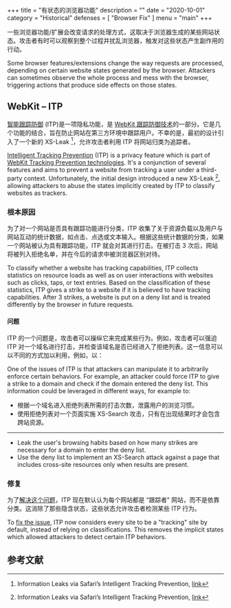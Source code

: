 +++
title = "有状态的浏览器功能"
description = ""
date = "2020-10-01"
category = "Historical"
defenses = [
    "Browser Fix"
]
menu = "main"
+++

一些浏览器功能/扩展会改变请求的处理方式，这取决于浏览器生成的某些网站状态。攻击者有时可以观察到整个过程并扰乱浏览器，触发对这些状态产生副作用的行动。

Some browser features/extensions change the way requests are processed, depending on certain website states generated by the browser. Attackers can sometimes observe the whole process and mess with the browser, triggering actions that produce side effects on those states.

## WebKit – ITP
[智能跟踪防御](https://webkit.org/tracking-prevention/) (ITP)是一项隐私功能，是 [WebKit 跟踪防御技术](https://webkit.org/tracking-prevention/)的一部分。它是几个功能的结合，旨在防止网站在第三方环境中跟踪用户。不幸的是，最初的设计引入了一个新的 XS-Leak [^1]，允许攻击者利用 ITP 将网站归类为追踪者。

[Intelligent Tracking Prevention](https://webkit.org/tracking-prevention/) (ITP) is a privacy feature which is part of [WebKit Tracking Prevention technologies](https://webkit.org/tracking-prevention/). It's a conjunction of several features and aims to prevent a website from tracking a user under a third-party context. Unfortunately, the initial design introduced a new XS-Leak [^1], allowing attackers to abuse the states implicitly created by ITP to classify websites as trackers.

### 根本原因
为了对一个网站是否具有跟踪功能进行分类，ITP 收集了关于资源负载以及用户与网站互动的统计数据，如点击、点选或文本输入。根据这些统计数据的分类，如果一个网站被认为具有跟踪功能，ITP 就会对其进行打击。在被打击 3 次后，网站将被列入拒绝名单，并在今后的请求中被浏览器区别对待。

To classify whether a website has tracking capabilities, ITP collects statistics on resource loads as well as on user interactions with websites such as clicks, taps, or text entries. Based on the classification of these statistics, ITP gives a strike to a website if it is believed to have tracking capabilities. After 3 strikes, a website is put on a deny list and is treated differently by the browser in future requests.

#### 问题
ITP 的一个问题是，攻击者可以操纵它来完成某些行为。例如，攻击者可以强迫 ITP 对一个域名进行打击，并检查该域名是否已经进入了拒绝列表。这一信息可以以不同的方式加以利用，例如，以：

One of the issues of ITP is that attackers can manipulate it to arbitrarily enforce certain behaviors. For example, an attacker could force ITP to give a strike to a domain and check if the domain entered the deny list. This information could be leveraged in different ways, for example to:

- 根据一个域名进入拒绝列表所需的打击次数，泄露用户的浏览习惯。
- 使用拒绝列表对一个页面实施 XS-Search 攻击，只有在出现结果时才会包含跨站资源。
---
- Leak the user's browsing habits based on how many strikes are necessary for a domain to enter the deny list.
- Use the deny list to implement an XS-Search attack against a page that includes cross-site resources only when results are present.

### 修复
为了[解决这个问题](https://webkit.org/blog/9661/preventing-tracking-prevention-tracking/)，ITP 现在默认认为每个网站都是 “跟踪者” 网站，而不是依靠分类。这消除了那些隐含状态，这些状态允许攻击者检测某些 ITP 行为。

To [fix the issue](https://webkit.org/blog/9661/preventing-tracking-prevention-tracking/), ITP now considers every site to be a "tracking" site by default, instead of relying on classifications. This removes the implicit states which allowed attackers to detect certain ITP behaviors.

## 参考文献

[^1]: Information Leaks via Safari’s Intelligent Tracking Prevention, [link](https://arxiv.org/pdf/2001.07421.pdf)
[^2]: Preventing Tracking Prevention Tracking, [link](https://webkit.org/blog/9661/preventing-tracking-prevention-tracking/)
